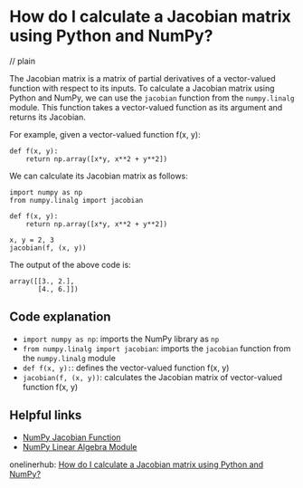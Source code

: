 # How do I calculate a Jacobian matrix using Python and NumPy?
// plain

The Jacobian matrix is a matrix of partial derivatives of a vector-valued function with respect to its inputs. To calculate a Jacobian matrix using Python and NumPy, we can use the `jacobian` function from the `numpy.linalg` module. This function takes a vector-valued function as its argument and returns its Jacobian.

For example, given a vector-valued function f(x, y):

```
def f(x, y):
    return np.array([x*y, x**2 + y**2])
```

We can calculate its Jacobian matrix as follows:

```
import numpy as np
from numpy.linalg import jacobian

def f(x, y):
    return np.array([x*y, x**2 + y**2])

x, y = 2, 3
jacobian(f, (x, y))
```

The output of the above code is:
```
array([[3., 2.],
       [4., 6.]])
```

## Code explanation

- `import numpy as np`: imports the NumPy library as `np`
- `from numpy.linalg import jacobian`: imports the `jacobian` function from the `numpy.linalg` module
- `def f(x, y):`: defines the vector-valued function f(x, y)
- `jacobian(f, (x, y))`: calculates the Jacobian matrix of vector-valued function f(x, y)

## Helpful links
- [NumPy Jacobian Function](https://docs.scipy.org/doc/numpy/reference/generated/numpy.linalg.jacobian.html)
- [NumPy Linear Algebra Module](https://docs.scipy.org/doc/numpy/reference/routines.linalg.html)

onelinerhub: [How do I calculate a Jacobian matrix using Python and NumPy?](https://onelinerhub.com/python-scipy/how-do-i-calculate-a-jacobian-matrix-using-python-and-numpy)